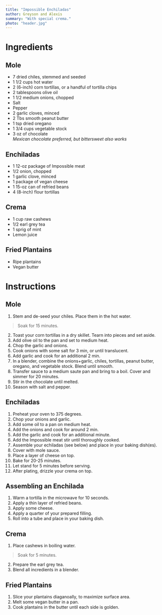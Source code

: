 ```yaml
---
title: "Impossible Enchiladas"
author: Greyson and Alexis
summary: "With special crema."
photo: "header.jpg"
---
```


# Ingredients

## Mole
- 7 dried chiles, stemmed and seeded
- 1 1/2 cups hot water
- 2 (6-inch) corn tortillas, or a handful of tortilla chips
- 2 tablespoons olive oil
- 1 1/2 medium onions, chopped
- Salt
- Pepper
- 2 garlic cloves, minced
- 2 Tbs smooth peanut butter
- 1 tsp dried oregano
- 1 3/4 cups vegetable stock
- 3 oz of chocolate  
  _Mexican chocolate preferred, but bittersweet also works_

## Enchiladas
- 1 12-oz package of Impossible meat
- 1/2 onion, chopped
- 1 garlic clove, minced
- 1 package of vegan cheese
- 1 15-oz can of refried beans
- 4 (8-inch) flour tortillas

## Crema
- 1 cup raw cashews
- 1/2 earl grey tea
- 1 sprig of mint
- Lemon juice

## Fried Plantains
- Ripe plantains
- Vegan butter


# Instructions

## Mole
1. Stem and de-seed your chiles. Place them in the hot water.

> Soak for 15 minutes.

2. Toast your corn tortillas in a dry skillet. Tearn into pieces and set aside.
1. Add olive oil to the pan and set to medium heat.
1. Chop the garlic and onions.
1. Cook onions with some salt for 3 min, or until translucent.
1. Add garlic and cook for an additional 2 min.
1. In a blender, combine the onions+garlic, chiles, tortillas, peanut butter, oregano, and vegetable stock. Blend until smooth.
1. Transfer sauce to a medium saute pan and bring to a boil. Cover and simmer for 20 minutes.
1. Stir in the chocolate until melted.
1. Season with salt and pepper.

## Enchiladas
1. Preheat your oven to 375 degrees.
1. Chop your onions and garlic.
1. Add some oil to a pan on medium heat.
1. Add the onions and cook for around 2 min.
1. Add the garlic and cook for an additional minute.
1. Add the Impossible meat stir until thoroughly cooked.
1. Assemble your echiladas (see below) and place in your baking dish(es).
1. Cover with mole sauce.
1. Place a layer of cheese on top.
1. Bake for 20-25 minutes.
1. Let stand for 5 minutes before serving.
1. After plating, drizzle your crema on top.

## Assembling an Enchilada
1. Warm a tortilla in the microwave for 10 seconds.
1. Apply a thin layer of refried beans.
1. Apply some cheese.
1. Apply a quarter of your prepared filling.
1. Roll into a tube and place in your baking dish.

## Crema
1. Place cashews in boiling water.

> Soak for 5 minutes.

2. Prepare the earl grey tea.
1. Blend all incredients in a blender.

## Fried Plantains
1. Slice your plantains diaganoally, to maximize surface area.
1. Melt some vegan butter in a pan.
1. Cook plantains in the butter until each side is golden.


